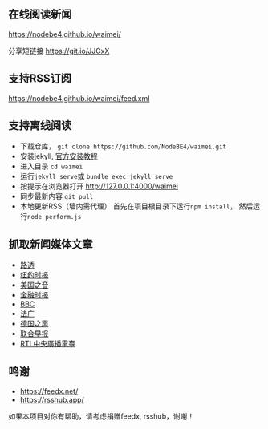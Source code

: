 在线阅读新闻
------

https://nodebe4.github.io/waimei/

分享短链接 https://git.io/JJCxX

支持RSS订阅
------

https://nodebe4.github.io/waimei/feed.xml

支持离线阅读
------
- 下载仓库， `git clone https://github.com/NodeBE4/waimei.git`
- 安装jekyll, [官方安装教程](https://jekyllrb.com/docs/installation/)
- 进入目录 `cd waimei`
- 运行`jekyll serve`或 `bundle exec jekyll serve`
- 按提示在浏览器打开 http://127.0.0.1:4000/waimei
- 同步最新内容 `git pull`
- 本地更新RSS（墙内需代理） 首先在项目根目录下运行`npm install`， 然后运行`node perform.js`

抓取新闻媒体文章
------

- [路透](https://feedx.net/rss/reuters.xml)
- [纽约时报](https://feedx.net/rss/nytimes.xml)
- [美国之音](https://feedx.net/rss/mgzy1.xml)
- [金融时报](https://feedx.net/rss/ft.xml)
- [BBC](https://rsshub-node.herokuapp.com/bbc/chinese)
- [法广](https://feedx.net/rss/rfi.xml)
- [德国之声](https://feedx.net/rss/dw.xml)
- [联合早报](https://rsshub-node.herokuapp.com/zaobao/realtime/china)
- [RTI 中央廣播電臺](http://www.rti.org.tw/rss/)

鸣谢
------

- https://feedx.net/
- https://rsshub.app/

如果本项目对你有帮助，请考虑捐赠feedx, rsshub，谢谢！
